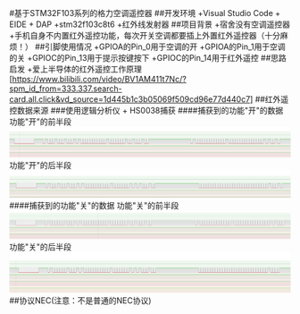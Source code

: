 <!--
 * @Author: 2353919304@qq.com
 * @Date: 2024-07-21 21:31:13
 * @LastEditors: 2353919304@qq.com
 * @LastEditTime: 2024-07-21 23:13:58
 * @FilePath: \stm32Template\README.md
 * @Description: 
 * 
 * Copyright (c) 2024 by ${git_name_email}, All Rights Reserved. 
-->
#基于STM32F103系列的格力空调遥控器
    ##开发环境
    +Visual Studio Code + EIDE + DAP
    +stm32f103c8t6
    +红外线发射器
    ##项目背景
    +宿舍没有空调遥控器
    +手机自身不内置红外遥控功能，每次开关空调都要插上外置红外遥控器（十分麻烦！）
    ##引脚使用情况
    +GPIOA的Pin_0用于空调的开
    +GPIOA的Pin_1用于空调的关
    +GPIOC的Pin_13用于提示按键按下
    +GPIOC的Pin_14用于红外遥控
    ##思路启发
    +爱上半导体的红外遥控工作原理[https://www.bilibili.com/video/BV1AM411t7Nc/?spm_id_from=333.337.search-card.all.click&vd_source=1d445b1c3b05069f509cd96e77d440c7]
    ##红外遥控数据来源
        ###使用逻辑分析仪 + HS0038捕获
            ####捕获到的功能"开"的数据
            功能"开"的前半段
            ![开的前半段](/IR_Data/Start_Befor.png)
            功能"开"的后半段
            ![开的后半段](/IR_Data/Start_After.png)
            ####捕获到的功能"关"的数据
            功能"关"的前半段
            ![关的前半段](/IR_Data/Stop_Befor.png)
            功能"关"的后半段
            ![关的后半段](/IR_Data/Stop_After.png)
    ##协议NEC(注意：不是普通的NEC协议)            